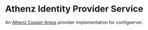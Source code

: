 # Athenz Identity Provider Service

An [Athenz Copper Argos](https://github.com/yahoo/athenz/blob/master/docs/copper_argos.md) provider implementation for configserver.


